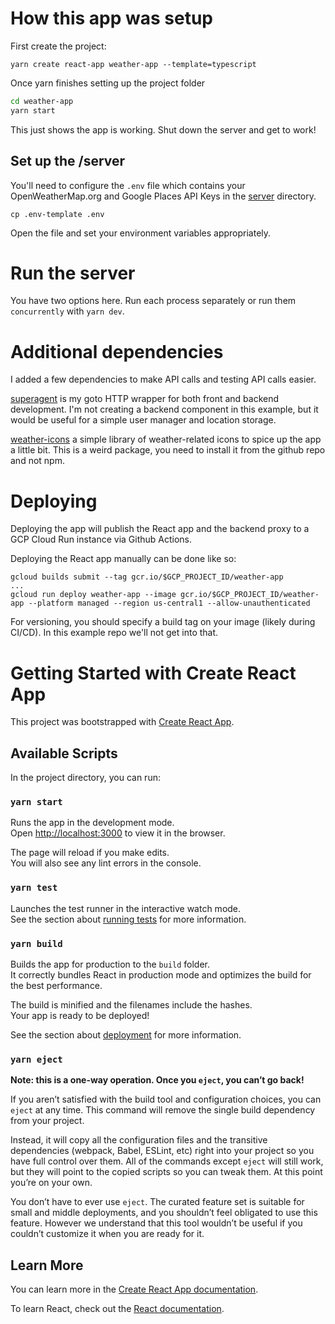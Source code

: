 # How this app was setup

First create the project:

`yarn create react-app weather-app --template=typescript`

Once yarn finishes setting up the project folder

```bash
cd weather-app
yarn start
```

This just shows the app is working. Shut down the server and get to work!

## Set up the /server

You'll need to configure the `.env` file which contains your OpenWeatherMap.org and Google Places API Keys in the [server](server) directory.

```
cp .env-template .env
```

Open the file and set your environment variables appropriately.

# Run the server

You have two options here. Run each process separately or run them `concurrently` with `yarn dev`. 

# Additional dependencies

I added a few dependencies to make API calls and testing API calls easier.

[superagent](https://visionmedia.github.io/superagent/) is my goto HTTP wrapper for both front and backend development. I'm not creating a backend component in this example, but it would be useful for a simple user manager and location storage.

[weather-icons](https://erikflowers.github.io/weather-icons/) a simple library of weather-related icons to spice up the app a little bit. This is a weird package, you need to install it from the github repo and not npm.

# Deploying

Deploying the app will publish the React app and the backend proxy to a GCP Cloud Run instance via Github Actions.

Deploying the React app manually can be done like so:

```
gcloud builds submit --tag gcr.io/$GCP_PROJECT_ID/weather-app
...
gcloud run deploy weather-app --image gcr.io/$GCP_PROJECT_ID/weather-app --platform managed --region us-central1 --allow-unauthenticated
```

For versioning, you should specify a build tag on your image (likely during CI/CD). In this example repo we'll not get into that.

# Getting Started with Create React App

This project was bootstrapped with [Create React App](https://github.com/facebook/create-react-app).

## Available Scripts

In the project directory, you can run:

### `yarn start`

Runs the app in the development mode.\
Open [http://localhost:3000](http://localhost:3000) to view it in the browser.

The page will reload if you make edits.\
You will also see any lint errors in the console.

### `yarn test`

Launches the test runner in the interactive watch mode.\
See the section about [running tests](https://facebook.github.io/create-react-app/docs/running-tests) for more information.

### `yarn build`

Builds the app for production to the `build` folder.\
It correctly bundles React in production mode and optimizes the build for the best performance.

The build is minified and the filenames include the hashes.\
Your app is ready to be deployed!

See the section about [deployment](https://facebook.github.io/create-react-app/docs/deployment) for more information.

### `yarn eject`

**Note: this is a one-way operation. Once you `eject`, you can’t go back!**

If you aren’t satisfied with the build tool and configuration choices, you can `eject` at any time. This command will remove the single build dependency from your project.

Instead, it will copy all the configuration files and the transitive dependencies (webpack, Babel, ESLint, etc) right into your project so you have full control over them. All of the commands except `eject` will still work, but they will point to the copied scripts so you can tweak them. At this point you’re on your own.

You don’t have to ever use `eject`. The curated feature set is suitable for small and middle deployments, and you shouldn’t feel obligated to use this feature. However we understand that this tool wouldn’t be useful if you couldn’t customize it when you are ready for it.

## Learn More

You can learn more in the [Create React App documentation](https://facebook.github.io/create-react-app/docs/getting-started).

To learn React, check out the [React documentation](https://reactjs.org/).
